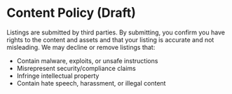 # Content Policy (Draft)
Listings are submitted by third parties. By submitting, you confirm you have rights to the content and assets and that your listing is accurate and not misleading.
We may decline or remove listings that:
- Contain malware, exploits, or unsafe instructions
- Misrepresent security/compliance claims
- Infringe intellectual property
- Contain hate speech, harassment, or illegal content
